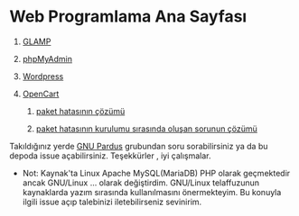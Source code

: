 # Web Programlama Ana Sayfası

1. [GLAMP](https://www.linuxbabe.com/debian/install-lamp-stack-debian-10-buster)
2. [phpMyAdmin](https://www.linuxbabe.com/debian/install-phpmyadmin-apache-lamp-debian-10-buster)
3. [Wordpress](https://www.osradar.com/install-wordpress-debian-10/)
4. [OpenCart](https://websiteforstudents.com/install-opencart-on-ubuntu-17-04-17-10-with-apache2-mariadb-and-php/)

   1. [paket hatasının çözümü](https://varunver.wordpress.com/2019/10/11/install-php-mcrypt-on-debian-10-php-7-3/)

   2. [paket hatasının kurulumu sırasında oluşan sorunun çözümü](https://forum.ubuntu-tr.net/index.php?topic=8286.0)

Takıldığınız yerde [GNU Pardus](https://t.me/gnupardus) grubundan soru sorabilirsiniz ya da bu depoda issue açabilirsiniz. Teşekkürler , iyi çalışmalar.

- Not: Kaynak'ta Linux Apache MySQL(MariaDB) PHP olarak geçmektedir ancak GNU/Linux ... olarak değiştirdim. GNU/Linux telaffuzunun kaynaklarda yazım sırasında kullanılmasını önermekteyim. Bu konuyla ilgili issue açıp talebinizi iletebilirseniz sevinirim.
